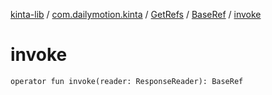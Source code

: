 [kinta-lib](../../../index.md) / [com.dailymotion.kinta](../../index.md) / [GetRefs](../index.md) / [BaseRef](index.md) / [invoke](./invoke.md)

# invoke

`operator fun invoke(reader: ResponseReader): BaseRef`